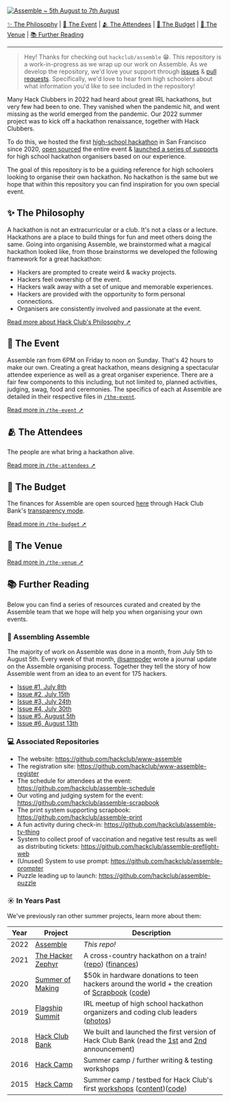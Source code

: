 [![Assemble ~ 5th August to 7th August](https://user-images.githubusercontent.com/39828164/184644927-e0c0baef-e299-4e91-9136-784090a1e098.png)](https://assemble.hackclub.com/launch)

[✨ The Philosophy](#-the-philosophy) | [📆 The Event](#-the-event) | [🫂 The Attendees](#-the-attendees) | [💸 The Budget](#-the-budget) | [📌 The Venue](#-the-venue) | [📚 Further Reading](#-further-reading)

---

<!--
- who, what, when, where, why
- what happened at the event
	- what happens at a good hackathon & outputs
	- schedule
	- organized activities
	- attendee experience
    - swag and prizes
- who showed up
    - marketing
    - gwc & kwk
- budgetting
	- food
	- sponsors
		- reason we funded ourselves
		- tools for funding written for someone deciding to run an event
		- meginar, etc.
- where do I host it?
	- getting Figma
	- other venues we attempted (github, no responses, venues we considered as backups)
!-->

> Hey! Thanks for checking out `hackclub/assemble` :grin:. This repository is a work-in-progress as we wrap up our work on Assemble. As we develop the repository, we'd love your support through [issues](https://github.com/hackclub/assemble/issues) & [pull requests](https://github.com/hackclub/assemble/pulls). Specifically, we'd love to hear from high schoolers about what information you'd like to see included in the repository! 

Many Hack Clubbers in 2022 had heard about great IRL hackathons, but very few had been to one. They vanished when the pandemic hit, and went missing as the world emerged from the pandemic. Our 2022 summer project was to kick off a hackathon renaissance, together with Hack Clubbers. 

To do this, we hosted the first [high-school hackathon](https://twitter.com/hackclub/status/1556433548361338881) in San Francisco since 2020, [open sourced](https://github.com/hackclub/assemble) the entire event & [launched a series of supports](https://hackclub.com/hackathons/) for high school hackathon organisers based on our experience.

The goal of this repository is to be a guiding reference for high schoolers looking to organise their own hackathon. No hackathon is the same but we hope that within this repository you can find inspiration for you own special event.

## ✨ The Philosophy

A hackathon is not an extracurricular or a club. It's not a class or a lecture. Hackathons are a place to build things for fun and meet others doing the same. Going into organising Assemble, we brainstormed what a magical hackathon looked like, from those brainstorms we developed the following framework for a great hackathon:

- Hackers are prompted to create weird & wacky projects.
- Hackers feel ownership of the event.
- Hackers walk away with a set of unique and memorable experiences.
- Hackers are provided with the opportunity to form personal connections.
- Organisers are consistently involved and passionate at the event.

[Read more about Hack Club's Philosophy ➚](https://hackclub.com/philosophy/)

## 📆 The Event

Assemble ran from 6PM on Friday to noon on Sunday. That's 42 hours to make our own. Creating a great hackathon, means designing a spectacular attendee experience as well as a great organiser experience. There are a fair few components to this including, but not limited to, planned activities, judging, swag, food and ceremonies. The specifics of each at Assemble are detailed in their respective files in [`/the-event`](/the-event).

[Read more in `/the-event` ➚](/the-event)

## 🫂 The Attendees

The people are what bring a hackathon alive.

[Read more in `/the-attendees` ➚](/the-attendees)

## 💸 The Budget

The finances for Assemble are open sourced [here](https://bank.hackclub.com/assemble) through Hack Club Bank's [transparency mode](https://headwayapp.co/bank-changelog/transparent-finances-(optional-feature)-151427).

[Read more in `/the-budget` ➚](/the-budget)

## 📌 The Venue

[Read more in `/the-venue` ➚](/the-venue)

## 📚 Further Reading

Below you can find a series of resources curated and created by the Assemble team that we hope will help you when organising your own events.

### 📝 Assembling Assemble

The majority of work on Assemble was done in a month, from July 5th to August 5th. Every week of that month, [@sampoder](https://github.com/sampoder) wrote a journal update on the Assemble organising process. Together they tell the story of how Assemble went from an idea to an event for 175 hackers.

- [Issue #1, July 8th](updates/1.md)
- [Issue #2, July 15th](updates/2.md)
- [Issue #3, July 24th](updates/3.md)
- [Issue #4, July 30th](updates/4.md)
- [Issue #5, August 5th](updates/5.md)
- [Issue #6, August 13th](updates/6.md)

### 💻 Associated Repositories

- The website: https://github.com/hackclub/www-assemble
- The registration site: https://github.com/hackclub/www-assemble-register
- The schedule for attendees at the event: https://github.com/hackclub/assemble-schedule
- Our voting and judging system for the event: https://github.com/hackclub/assemble-scrapbook
- The print system supporting scrapbook: https://github.com/hackclub/assemble-print
- A fun activity during check-in: https://github.com/hackclub/assemble-tv-thing
- System to collect proof of vaccination and negative test results as well as distributing tickets: https://github.com/hackclub/assemble-preflight-web
- (Unused) System to use prompt: https://github.com/hackclub/assemble-prompter
- Puzzle leading up to launch: https://github.com/hackclub/assemble-puzzle

### ☀️ In Years Past

We've previously ran other summer projects, learn more about them:

| Year | Project                                                        | Description                                                                                                                                                                                                                                                                           |
| ---- | -------------------------------------------------------------- | ------------------------------------------------------------------------------------------------------------------------------------------------------------------------------------------------------------------------------------------------------------------------------------- |
| 2022 | [Assemble](https://assemble.hackclub.com)                       | _This repo!_ |
| 2021 | [The Hacker Zephyr](https://github.com/hackclub/the-hacker-zephyr)                       | A cross-country hackathon on a train! ([repo](https://github.com/hackclub/the-hacker-zephyr)) ([finances](https://bank.hackclub.com/zephyr))                                                                                                                                                                                                                                                                           |
| 2020 | [Summer of Making](https://summer.hackclub.com)                | $50k in hardware donations to teen hackers around the world + the creation of [Scrapbook](https://scrapbook.hackclub.com) ([code](https://github.com/hackclub/scrapbook))                                                                                                             |
| 2019 | [Flagship Summit](https://flagship.hackclub.com)               | IRL meetup of high school hackathon organizers and coding club leaders ([photos](https://photos.google.com/share/AF1QipO3hb2mN-Q16icE-M16d-06uHyXLmvd3Rw6b_f_oosfAX9SnOvnouPOyO79P7pR7Q?key=anphZTNFUERPWXV3YnJQV2VzVVVFMFFVcGRDc3hB))                                                |
| 2018 | [Hack Club Bank](https://hackclub.com/bank/)                   | We built and launched the first version of Hack Club Bank (read the [1st](https://medium.com/hackclub/hack-club-bank-a-bank-for-student-hackers-e5d894ea5375) and [2nd](https://medium.com/hackclub/hack-club-bank-is-now-live-for-everyone-including-you-884f7f54836f) announcement) |
| 2016 | [Hack Camp](https://github.com/hackclub/camp/tree/master/2016) | Summer camp / further writing & testing workshops                                                                                                                                                                                                                                     |
| 2015 | [Hack Camp](https://github.com/hackclub/camp/tree/master/2015) | Summer camp / testbed for Hack Club's first [workshops](https://workshops.hackclub.com) ([content](https://github.com/hackclub/hackclub/tree/main/workshops#readme))([code](https://github.com/hackclub/workshops))                                                                   |
